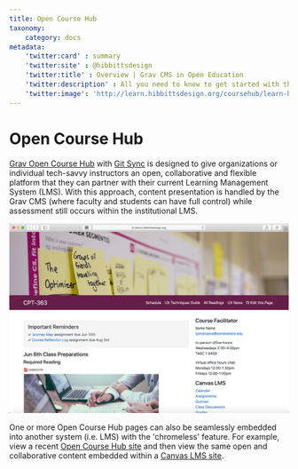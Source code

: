 ```yaml
---
title: Open Course Hub
taxonomy:
    category: docs
metadata:
    'twitter:card' : summary
    'twitter:site' : @hibbittsdesign
    'twitter:title' : Overview | Grav CMS in Open Education
    'twitter:description' : All you need to know to get started with the open source Grav CMS Open Course Hub skeleton package.
    'twitter:image': 'http://learn.hibbittsdesign.org/coursehub/learn-hibbittsdesign.png'
---
```


# Open Course Hub

[Grav Open Course Hub](https://github.com/hibbitts-design/grav-skeleton-course-hub) with [Git Sync](https://github.com/trilbymedia/grav-plugin-git-sync) is designed to give organizations or individual tech-savvy instructors an open, collaborative and flexible platform that they can partner with their current Learning Management System (LMS). With this approach, content presentation is handled by the Grav CMS (where faculty and students can have full control) while assessment still occurs within the institutional LMS.

![Open Course Hub](coursehub.png)

One or more Open Course Hub pages can also be seamlessly embedded into another system (i.e. LMS) with the 'chromeless' feature. For example, view a recent [Open Course Hub site](https://paulhibbitts.net/cmpt-363/193/home) and then view the same open and collaborative content embedded within a [Canvas LMS site](https://canvas.sfu.ca/courses/47119).
